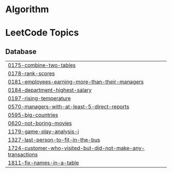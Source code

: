 # Algorithm
<!---LeetCode Topics Start-->
# LeetCode Topics
## Database
|  |
| ------- |
| [0175-combine-two-tables](https://github.com/iammkyung/Algorithm/tree/master/0175-combine-two-tables) |
| [0178-rank-scores](https://github.com/iammkyung/Algorithm/tree/master/0178-rank-scores) |
| [0181-employees-earning-more-than-their-managers](https://github.com/iammkyung/Algorithm/tree/master/0181-employees-earning-more-than-their-managers) |
| [0184-department-highest-salary](https://github.com/iammkyung/Algorithm/tree/master/0184-department-highest-salary) |
| [0197-rising-temperature](https://github.com/iammkyung/Algorithm/tree/master/0197-rising-temperature) |
| [0570-managers-with-at-least-5-direct-reports](https://github.com/iammkyung/Algorithm/tree/master/0570-managers-with-at-least-5-direct-reports) |
| [0595-big-countries](https://github.com/iammkyung/Algorithm/tree/master/0595-big-countries) |
| [0620-not-boring-movies](https://github.com/iammkyung/Algorithm/tree/master/0620-not-boring-movies) |
| [1179-game-play-analysis-i](https://github.com/iammkyung/Algorithm/tree/master/1179-game-play-analysis-i) |
| [1327-last-person-to-fit-in-the-bus](https://github.com/iammkyung/Algorithm/tree/master/1327-last-person-to-fit-in-the-bus) |
| [1724-customer-who-visited-but-did-not-make-any-transactions](https://github.com/iammkyung/Algorithm/tree/master/1724-customer-who-visited-but-did-not-make-any-transactions) |
| [1811-fix-names-in-a-table](https://github.com/iammkyung/Algorithm/tree/master/1811-fix-names-in-a-table) |
<!---LeetCode Topics End-->